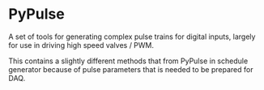 # PyPulse
A set of tools for generating complex pulse trains for digital inputs, largely for use in driving high speed valves / PWM.

This contains a slightly different methods that from PyPulse in schedule generator because of pulse parameters that is needed to be prepared for DAQ.
